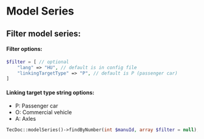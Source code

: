 # Model Series

## Filter model series:

#### Filter options:
```php
$filter = [ // optional
    "lang" => "HU", // default is in config file
    "linkingTargetType" => "P", // default is P (passenger car)
]
```
#### Linking target type string options:
- P: Passenger car
- O: Commercial vehicle
- A: Axles

```php
TecDoc::modelSeries()->findByNumber(int $manuId, array $filter = null);
```
